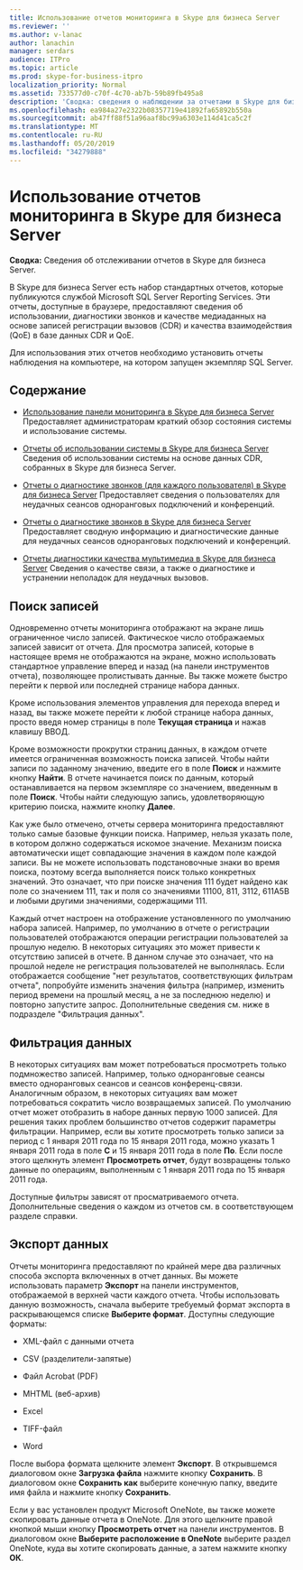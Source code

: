 ```yaml
---
title: Использование отчетов мониторинга в Skype для бизнеса Server
ms.reviewer: ''
ms.author: v-lanac
author: lanachin
manager: serdars
audience: ITPro
ms.topic: article
ms.prod: skype-for-business-itpro
localization_priority: Normal
ms.assetid: 733577d0-c70f-4c70-ab7b-59b89fb495a8
description: 'Сводка: сведения о наблюдении за отчетами в Skype для бизнеса Server.'
ms.openlocfilehash: ea984a27e2322b08357719e41892fa65892b550a
ms.sourcegitcommit: ab47ff88f51a96aaf8bc99a6303e114d41ca5c2f
ms.translationtype: MT
ms.contentlocale: ru-RU
ms.lasthandoff: 05/20/2019
ms.locfileid: "34279888"
---
```

# <a name="using-monitoring-reports-in-skype-for-business-server"></a>Использование отчетов мониторинга в Skype для бизнеса Server 
 
**Сводка:** Сведения об отслеживании отчетов в Skype для бизнеса Server.
  
В Skype для бизнеса Server есть набор стандартных отчетов, которые публикуются службой Microsoft SQL Server Reporting Services. Эти отчеты, доступные в браузере, предоставляют сведения об использовании, диагностики звонков и качестве медиаданных на основе записей регистрации вызовов (CDR) и качества взаимодействия (QoE) в базе данных CDR и QoE.
  
Для использования этих отчетов необходимо установить отчеты наблюдения на компьютере, на котором запущен экземпляр SQL Server.
  
## <a name="in-this-section"></a>Содержание

- [Использование панели мониторинга в Skype для бизнеса Server](monitoring-dashboard.md) Предоставляет администраторам краткий обзор состояния системы и использование системы.
    
- [Отчеты об использовании системы в Skype для бизнеса Server](system-usage-reports.md) Сведения об использовании системы на основе данных CDR, собранных в Skype для бизнеса Server.
    
- [Отчеты о диагностике звонков (для каждого пользователя) в Skype для бизнеса Server](call-diagnostic-reports-per-user.md) Предоставляет сведения о пользователях для неудачных сеансов одноранговых подключений и конференций.
    
- [Отчеты о диагностике звонков в Skype для бизнеса Server](call-diagnostic-reports.md) Предоставляет сводную информацию и диагностические данные для неудачных сеансов одноранговых подключений и конференций.
    
- [Отчеты диагностики качества мультимедиа в Skype для бизнеса Server](media-quality-diagnostic-reports.md) Сведения о качестве связи, а также о диагностике и устранении неполадок для неудачных вызовов.
    
## <a name="locating-records"></a>Поиск записей

Одновременно отчеты мониторинга отображают на экране лишь ограниченное число записей. Фактическое число отображаемых записей зависит от отчета. Для просмотра записей, которые в настоящее время не отображаются на экране, можно использовать стандартное управление вперед и назад (на панели инструментов отчета), позволяющее пролистывать данные. Вы также можете быстро перейти к первой или последней странице набора данных.
  
Кроме использования элементов управления для перехода вперед и назад, вы также можете перейти к любой странице набора данных, просто введя номер страницы в поле **Текущая страница** и нажав клавишу ВВОД.
  
Кроме возможности прокрутки страниц данных, в каждом отчете имеется ограниченная возможность поиска записей. Чтобы найти записи по заданному значению, введите его в поле **Поиск** и нажмите кнопку **Найти**. В отчете начинается поиск по данным, который останавливается на первом экземпляре со значением, введенным в поле **Поиск**. Чтобы найти следующую запись, удовлетворяющую критерию поиска, нажмите кнопку **Далее**.
  
Как уже было отмечено, отчеты сервера мониторинга предоставляют только самые базовые функции поиска. Например, нельзя указать поле, в котором должно содержаться искомое значение. Механизм поиска автоматически ищет совпадающие значения в каждом поле каждой записи. Вы не можете использовать подстановочные знаки во время поиска, поэтому всегда выполняется поиск только конкретных значений. Это означает, что при поиске значения 111 будет найдено как поле со значением 111, так и поля со значениями 11100, 811, 3112, 611A5B и любыми другими значениями, содержащими 111.
  
Каждый отчет настроен на отображение установленного по умолчанию набора записей. Например, по умолчанию в отчете о регистрации пользователей отображаются операции регистрации пользователей за прошлую неделю. В некоторых ситуациях это может привести к отсутствию записей в отчете. В данном случае это означает, что на прошлой неделе не регистрация пользователей не выполнялась. Если отображается сообщение "нет результатов, соответствующих фильтрам отчета", попробуйте изменить значения фильтра (например, изменить период времени на прошлый месяц, а не за последнюю неделю) и повторно запустите запрос. Дополнительные сведения см. ниже в подразделе "Фильтрация данных".
  
## <a name="filtering-data"></a>Фильтрация данных

В некоторых ситуациях вам может потребоваться просмотреть только подмножество записей. Например, только одноранговые сеансы вместо одноранговых сеансов и сеансов конференц-связи. Аналогичным образом, в некоторых ситуациях вам может потребоваться сократить число возвращаемых записей. По умолчанию отчет может отобразить в наборе данных первую 1000 записей. Для решения таких проблем большинство отчетов содержит параметры фильтрации. Например, если вы хотите просмотреть только записи за период с 1 января 2011 года по 15 января 2011 года, можно указать 1 января 2011 года в поле **С** и 15 января 2011 года в поле **По**. Если после этого щелкнуть элемент **Просмотреть отчет**, будут возвращены только данные по операциям, выполненным с 1 января 2011 года по 15 января 2011 года.
  
Доступные фильтры зависят от просматриваемого отчета. Дополнительные сведения о каждом из отчетов см. в соответствующем разделе справки.
  
## <a name="exporting-data"></a>Экспорт данных

Отчеты мониторинга предоставляют по крайней мере два различных способа экспорта включенных в отчет данных. Вы можете использовать параметр **Экспорт** на панели инструментов, отображаемой в верхней части каждого отчета. Чтобы использовать данную возможность, сначала выберите требуемый формат экспорта в раскрывающемся списке **Выберите формат**. Доступны следующие форматы:
  
- XML-файл с данными отчета
    
- CSV (разделители-запятые)
    
- Файл Acrobat (PDF)
    
- MHTML (веб-архив)
    
- Excel
    
- TIFF-файл
    
- Word
    
После выбора формата щелкните элемент **Экспорт**. В открывшемся диалоговом окне **Загрузка файла** нажмите кнопку **Сохранить**. В диалоговом окне **Сохранить как** выберите конечную папку, введите имя файла и нажмите кнопку **Сохранить**.
  
Если у вас установлен продукт Microsoft OneNote, вы также можете скопировать данные отчета в OneNote. Для этого щелкните правой кнопкой мыши кнопку **Просмотреть отчет** на панели инструментов. В диалоговом окне **Выберите расположение в OneNote** выберите раздел OneNote, куда вы хотите скопировать данные, а затем нажмите кнопку **ОК**.
  

